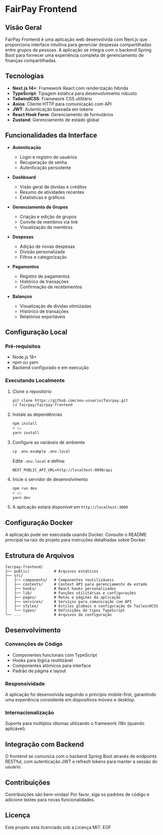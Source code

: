 
# FairPay Frontend

## Visão Geral

FairPay Frontend é uma aplicação web desenvolvida com Next.js que proporciona interface intuitiva para gerenciar despesas compartilhadas entre grupos de pessoas. A aplicação se integra com o backend Spring Boot para fornecer uma experiência completa de gerenciamento de finanças compartilhadas.

## Tecnologias

- **Next.js 14+**: Framework React com renderização híbrida
- **TypeScript**: Tipagem estática para desenvolvimento robusto
- **TailwindCSS**: Framework CSS utilitário
- **Axios**: Cliente HTTP para comunicação com API
- **JWT**: Autenticação baseada em tokens
- **React Hook Form**: Gerenciamento de formulários
- **Zustand**: Gerenciamento de estado global

## Funcionalidades da Interface

- **Autenticação**
  - Login e registro de usuários
  - Recuperação de senha
  - Autenticação persistente

- **Dashboard**
  - Visão geral de dívidas e créditos
  - Resumo de atividades recentes
  - Estatísticas e gráficos

- **Gerenciamento de Grupos**
  - Criação e edição de grupos
  - Convite de membros via link
  - Visualização de membros

- **Despesas**
  - Adição de novas despesas
  - Divisão personalizada
  - Filtros e categorização

- **Pagamentos**
  - Registro de pagamentos
  - Histórico de transações
  - Confirmação de recebimentos

- **Balanços**
  - Visualização de dívidas otimizadas
  - Histórico de transações
  - Relatórios exportáveis

## Configuração Local

### Pré-requisitos

- Node.js 18+ 
- npm ou yarn
- Backend configurado e em execução

### Executando Localmente

1. Clone o repositório
   ```bash
   git clone https://github.com/seu-usuario/fairpay.git
   cd fairpay/fairpay-frontend
   ```

2. Instale as dependências
   ```bash
   npm install
   # ou
   yarn install
   ```

3. Configure as variáveis de ambiente
   ```bash
   cp .env.example .env.local
   ```

   Edite `.env.local` e defina:
   ```
   NEXT_PUBLIC_API_URL=http://localhost:8090/api
   ```

4. Inicie o servidor de desenvolvimento
   ```bash
   npm run dev
   # ou
   yarn dev
   ```

5. A aplicação estará disponível em `http://localhost:3000`

## Configuração Docker

A aplicação pode ser executada usando Docker. Consulte o README principal na raiz do projeto para instruções detalhadas sobre Docker.

## Estrutura de Arquivos

```
fairpay-frontend/
├── public/           # Arquivos estáticos
├── src/
│   ├── components/   # Componentes reutilizáveis
│   ├── contexts/     # Context API para gerenciamento de estado
│   ├── hooks/        # React hooks personalizados
│   ├── lib/          # Funções utilitárias e configurações
│   ├── pages/        # Rotas e páginas da aplicação
│   ├── services/     # Serviços para comunicação com API
│   ├── styles/       # Estilos globais e configuração do TailwindCSS
│   └── types/        # Definições de tipos TypeScript
└── ...               # Arquivos de configuração
```

## Desenvolvimento

### Convenções de Código

- Componentes funcionais com TypeScript
- Hooks para lógica reutilizável
- Componentes atômicos para interface
- Padrão de página e layout

### Responsividade

A aplicação foi desenvolvida seguindo o princípio mobile-first, garantindo uma experiência consistente em dispositivos móveis e desktop.

### Internacionalização

Suporte para múltiplos idiomas utilizando o framework i18n (quando aplicável).

## Integração com Backend

O frontend se comunica com o backend Spring Boot através de endpoints RESTful, com autenticação JWT e refresh tokens para manter a sessão do usuário.

## Contribuições

Contribuições são bem-vindas! Por favor, siga os padrões de código e adicione testes para novas funcionalidades.

## Licença

Este projeto está licenciado sob a Licença MIT.
EOF

